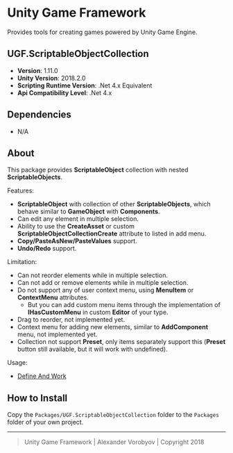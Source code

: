 # Unity Game Framework

Provides tools for creating games powered by Unity Game Engine.

## UGF.ScriptableObjectCollection

- **Version**: 1.11.0
- **Unity Version**: 2018.2.0
- **Scripting Runtime Version**: .Net 4.x Equivalent
- **Api Compatibility Level**: .Net 4.x

## Dependencies

 - N/A

## About

This package provides **ScriptableObject** collection with nested **ScriptableObjects**.

Features:
- **ScriptableObject** with collection of other **ScriptableObjects**, which behave similar to **GameObject** with **Components**.
- Can edit any element in multiple selection.
- Ability to use the **CreateAsset** or custom **ScriptableObjectCollectionCreate** attribute to listed in add menu.
- **Copy/PasteAsNew/PasteValues** support.
- **Undo/Redo** support.

Limitation:
- Can not reorder elements while in multiple selection.
- Can not add or remove elements while in multiple selection.
- Do not support any of user context menu, using **MenuItem** or **ContextMenu** attributes.
    - But you can add custom menu items through the implementation of **IHasCustomMenu** in custom **Editor** of your type.
- Drag to reorder, not implemented yet.
- Context menu for adding new elements, similar to **AddComponent** menu, not implemented yet.
- Collection not support **Preset**, only items separately support this (**Preset** button still available, but it will work with undefined).

Usage:
- [Define And Work](docs/define_and_work.md)

## How to Install

Copy the `Packages/UGF.ScriptableObjectCollection` folder to the `Packages` folder of your own project.

---
> Unity Game Framework | Alexander Vorobyov | Copyright 2018